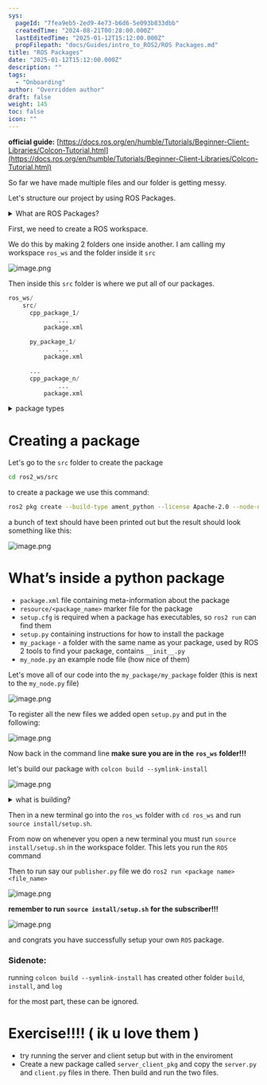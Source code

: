```yaml
---
sys:
  pageId: "7fea9eb5-2ed9-4e73-b6d6-5e093b833dbb"
  createdTime: "2024-08-21T00:28:00.000Z"
  lastEditedTime: "2025-01-12T15:12:00.000Z"
  propFilepath: "docs/Guides/intro_to_ROS2/ROS Packages.md"
title: "ROS Packages"
date: "2025-01-12T15:12:00.000Z"
description: ""
tags:
  - "Onboarding"
author: "Overridden author"
draft: false
weight: 145
toc: false
icon: ""
---
```


**official guide:** [https://docs.ros.org/en/humble/Tutorials/Beginner-Client-Libraries/Colcon-Tutorial.html](https://docs.ros.org/en/humble/Tutorials/Beginner-Client-Libraries/Colcon-Tutorial.html)

So far we have made multiple files and our folder is getting messy.

Let's structure our project by using ROS Packages.

<details>

<summary>What are ROS Packages?</summary>

ROS Packages are, as the name implies, packages of code that are highly sharable between ROS developers.

They consist of a folder, `package.xml` file, and source code

```python
      cpp_package_1/
		      ... imagine much code files here ..
          package.xml
```

</details>

First, we need to create a ROS workspace.

We do this by making 2 folders one inside another. I am calling my workspace `ros_ws` and the folder inside it `src`

![image.png](https://prod-files-secure.s3.us-west-2.amazonaws.com/d518164a-d88e-44d1-a4ee-3adb3bd8bce0/70706947-fd18-4537-a67b-e12946812d31/image.png?X-Amz-Algorithm=AWS4-HMAC-SHA256&X-Amz-Content-Sha256=UNSIGNED-PAYLOAD&X-Amz-Credential=ASIAZI2LB466RNLLISVB%2F20250216%2Fus-west-2%2Fs3%2Faws4_request&X-Amz-Date=20250216T190117Z&X-Amz-Expires=3600&X-Amz-Security-Token=IQoJb3JpZ2luX2VjEDoaCXVzLXdlc3QtMiJIMEYCIQCYgv4PzFq65bUAOFzw5kB7NMUL4VhpdGlZ%2FLyPBVqdrQIhAKM3qEkucp%2B99NetTvrZu214wTyROq5%2BcOq1w5Xh8HGJKv8DCGMQABoMNjM3NDIzMTgzODA1Igxb9ik8LRZK53uxL9Eq3AOqxMLanT6m3yfnWib%2Fn6gu7kI7RjD%2Bk0gUTb6doJpx4K2pALIoApSu2tmopH12rpTmQ73KK7DcupjbOv5hMH965jeSj1%2BoBHxKuhtTwlbb2Nxu9QPUV%2BGpx9IvSZk97G34YF6CgwsFWlkgmwsWZpYYgKEYI7cUzKcziFSNwYjGwCdJQFq13rbEPguUguypv7mkIZKEmuVP67LywbHcAgEqpWkHQsXUiJq5TDWSeczyjFuPtOvn%2BDaeoBcRwmz8F5LzO22yC7zqjE1q2COZCDdPSri93DRDUw8IfaXd%2B1lCa%2FcWtsll3f0hZ7iLY2R3RCYculs5lNhW1RIUq8g8yRz0FFz%2BQaCCWx3LQrdsIFk5mvCc998oadDqkopCgEmoDbMRKH0ZhfphYbhKUb484sfD5AFR0V0BVMQLq0z1Kk%2B5hH2JE4DIfcNIalSdYy8A0d466ltzDqQAwfd%2B92j4ZP3VlinagrDd%2FiAfOBQVA%2FkpLI9DUkaMsJb8S97wjh7JnkhzU9a8CihZTM5LnJSoThbe%2BEGnZKcjTQqas88c25krXZl%2FpsiUaDVLJEHNlr9f5DiHLIHvWhLLne1XEMDfdf1iSxYZFS9ufMV5DQeT5gEHQWPVLVzbmQpj0XgnFDDjwci9BjqkARyTlsbHZywo52%2FHQsw2erAkrFb4BxGVNL3FJ9pon%2F36Gyqr%2FWR2J%2FtdNsUcIM18TW8k%2BgvxdGnw1sWmxrw7JpT01Pit2MCmV%2Fd%2FlMgozkUVyqIte9OtpZgQG%2BJq7A87Mh3NfJvfHzkWer%2BXwPnbBTOgP5InJB7mM9GBxkrg0atAsbna5PnV0g5VKDar1zpoXydqMq1liTgbeAjZVoVwf6sxBKD5&X-Amz-Signature=d6b0dca73e16a73236cf12b4c698fac0e53106334d0b314f0dc3b2b86139e78e&X-Amz-SignedHeaders=host&x-id=GetObject)

Then inside this `src` folder is where we put all of our packages.

```python
ros_ws/
    src/
      cpp_package_1/
		      ...
          package.xml

      py_package_1/
		      ...
          package.xml

      ...
      cpp_package_n/
		      ...
          package.xml

```

<details>

<summary>package types</summary>

packages can be either `C++` or python.

the intern file structure is different for each but for this guide we will stick to creating python packages

</details>

# Creating a package

Let's go to the `src` folder to create the package

```bash
cd ros2_ws/src
```

to create a package we use this command:

```bash
ros2 pkg create --build-type ament_python --license Apache-2.0 --node-name my_node my_package
```

a bunch of text should have been printed out but the result should look something like this:

![image.png](https://prod-files-secure.s3.us-west-2.amazonaws.com/d518164a-d88e-44d1-a4ee-3adb3bd8bce0/e6cf1e3f-8512-4a3e-b131-079f800bf3e8/image.png?X-Amz-Algorithm=AWS4-HMAC-SHA256&X-Amz-Content-Sha256=UNSIGNED-PAYLOAD&X-Amz-Credential=ASIAZI2LB466RNLLISVB%2F20250216%2Fus-west-2%2Fs3%2Faws4_request&X-Amz-Date=20250216T190117Z&X-Amz-Expires=3600&X-Amz-Security-Token=IQoJb3JpZ2luX2VjEDoaCXVzLXdlc3QtMiJIMEYCIQCYgv4PzFq65bUAOFzw5kB7NMUL4VhpdGlZ%2FLyPBVqdrQIhAKM3qEkucp%2B99NetTvrZu214wTyROq5%2BcOq1w5Xh8HGJKv8DCGMQABoMNjM3NDIzMTgzODA1Igxb9ik8LRZK53uxL9Eq3AOqxMLanT6m3yfnWib%2Fn6gu7kI7RjD%2Bk0gUTb6doJpx4K2pALIoApSu2tmopH12rpTmQ73KK7DcupjbOv5hMH965jeSj1%2BoBHxKuhtTwlbb2Nxu9QPUV%2BGpx9IvSZk97G34YF6CgwsFWlkgmwsWZpYYgKEYI7cUzKcziFSNwYjGwCdJQFq13rbEPguUguypv7mkIZKEmuVP67LywbHcAgEqpWkHQsXUiJq5TDWSeczyjFuPtOvn%2BDaeoBcRwmz8F5LzO22yC7zqjE1q2COZCDdPSri93DRDUw8IfaXd%2B1lCa%2FcWtsll3f0hZ7iLY2R3RCYculs5lNhW1RIUq8g8yRz0FFz%2BQaCCWx3LQrdsIFk5mvCc998oadDqkopCgEmoDbMRKH0ZhfphYbhKUb484sfD5AFR0V0BVMQLq0z1Kk%2B5hH2JE4DIfcNIalSdYy8A0d466ltzDqQAwfd%2B92j4ZP3VlinagrDd%2FiAfOBQVA%2FkpLI9DUkaMsJb8S97wjh7JnkhzU9a8CihZTM5LnJSoThbe%2BEGnZKcjTQqas88c25krXZl%2FpsiUaDVLJEHNlr9f5DiHLIHvWhLLne1XEMDfdf1iSxYZFS9ufMV5DQeT5gEHQWPVLVzbmQpj0XgnFDDjwci9BjqkARyTlsbHZywo52%2FHQsw2erAkrFb4BxGVNL3FJ9pon%2F36Gyqr%2FWR2J%2FtdNsUcIM18TW8k%2BgvxdGnw1sWmxrw7JpT01Pit2MCmV%2Fd%2FlMgozkUVyqIte9OtpZgQG%2BJq7A87Mh3NfJvfHzkWer%2BXwPnbBTOgP5InJB7mM9GBxkrg0atAsbna5PnV0g5VKDar1zpoXydqMq1liTgbeAjZVoVwf6sxBKD5&X-Amz-Signature=16c74446fa503a2bc7793adb5860e434e08671a89d5a8a2c9c73e48686c91228&X-Amz-SignedHeaders=host&x-id=GetObject)

# What’s inside a python package

- `package.xml` file containing meta-information about the package
- `resource/<package_name>` marker file for the package
- `setup.cfg` is required when a package has executables, so `ros2 run` can find them
- `setup.py` containing instructions for how to install the package
- `my_package` - a folder with the same name as your package, used by ROS 2 tools to find your package, contains `__init__.py`
- `my_node.py` an example node file (how nice of them)

Let's move all of our code into the `my_package/my_package` folder (this is next to the `my_node.py` file)

![image.png](https://prod-files-secure.s3.us-west-2.amazonaws.com/d518164a-d88e-44d1-a4ee-3adb3bd8bce0/9ce58f11-0da9-4d3e-b86d-506a9685d378/image.png?X-Amz-Algorithm=AWS4-HMAC-SHA256&X-Amz-Content-Sha256=UNSIGNED-PAYLOAD&X-Amz-Credential=ASIAZI2LB466RNLLISVB%2F20250216%2Fus-west-2%2Fs3%2Faws4_request&X-Amz-Date=20250216T190117Z&X-Amz-Expires=3600&X-Amz-Security-Token=IQoJb3JpZ2luX2VjEDoaCXVzLXdlc3QtMiJIMEYCIQCYgv4PzFq65bUAOFzw5kB7NMUL4VhpdGlZ%2FLyPBVqdrQIhAKM3qEkucp%2B99NetTvrZu214wTyROq5%2BcOq1w5Xh8HGJKv8DCGMQABoMNjM3NDIzMTgzODA1Igxb9ik8LRZK53uxL9Eq3AOqxMLanT6m3yfnWib%2Fn6gu7kI7RjD%2Bk0gUTb6doJpx4K2pALIoApSu2tmopH12rpTmQ73KK7DcupjbOv5hMH965jeSj1%2BoBHxKuhtTwlbb2Nxu9QPUV%2BGpx9IvSZk97G34YF6CgwsFWlkgmwsWZpYYgKEYI7cUzKcziFSNwYjGwCdJQFq13rbEPguUguypv7mkIZKEmuVP67LywbHcAgEqpWkHQsXUiJq5TDWSeczyjFuPtOvn%2BDaeoBcRwmz8F5LzO22yC7zqjE1q2COZCDdPSri93DRDUw8IfaXd%2B1lCa%2FcWtsll3f0hZ7iLY2R3RCYculs5lNhW1RIUq8g8yRz0FFz%2BQaCCWx3LQrdsIFk5mvCc998oadDqkopCgEmoDbMRKH0ZhfphYbhKUb484sfD5AFR0V0BVMQLq0z1Kk%2B5hH2JE4DIfcNIalSdYy8A0d466ltzDqQAwfd%2B92j4ZP3VlinagrDd%2FiAfOBQVA%2FkpLI9DUkaMsJb8S97wjh7JnkhzU9a8CihZTM5LnJSoThbe%2BEGnZKcjTQqas88c25krXZl%2FpsiUaDVLJEHNlr9f5DiHLIHvWhLLne1XEMDfdf1iSxYZFS9ufMV5DQeT5gEHQWPVLVzbmQpj0XgnFDDjwci9BjqkARyTlsbHZywo52%2FHQsw2erAkrFb4BxGVNL3FJ9pon%2F36Gyqr%2FWR2J%2FtdNsUcIM18TW8k%2BgvxdGnw1sWmxrw7JpT01Pit2MCmV%2Fd%2FlMgozkUVyqIte9OtpZgQG%2BJq7A87Mh3NfJvfHzkWer%2BXwPnbBTOgP5InJB7mM9GBxkrg0atAsbna5PnV0g5VKDar1zpoXydqMq1liTgbeAjZVoVwf6sxBKD5&X-Amz-Signature=b248224a7be0c1aa5bf6cafe355f7b2cd24f9fbc0b9a503d830f8b93d09f388b&X-Amz-SignedHeaders=host&x-id=GetObject)

To register all the new files we added open `setup.py` and put in the following:

![image.png](https://prod-files-secure.s3.us-west-2.amazonaws.com/d518164a-d88e-44d1-a4ee-3adb3bd8bce0/1cd7c262-4cae-4496-9d75-c178537d24a2/image.png?X-Amz-Algorithm=AWS4-HMAC-SHA256&X-Amz-Content-Sha256=UNSIGNED-PAYLOAD&X-Amz-Credential=ASIAZI2LB466RNLLISVB%2F20250216%2Fus-west-2%2Fs3%2Faws4_request&X-Amz-Date=20250216T190117Z&X-Amz-Expires=3600&X-Amz-Security-Token=IQoJb3JpZ2luX2VjEDoaCXVzLXdlc3QtMiJIMEYCIQCYgv4PzFq65bUAOFzw5kB7NMUL4VhpdGlZ%2FLyPBVqdrQIhAKM3qEkucp%2B99NetTvrZu214wTyROq5%2BcOq1w5Xh8HGJKv8DCGMQABoMNjM3NDIzMTgzODA1Igxb9ik8LRZK53uxL9Eq3AOqxMLanT6m3yfnWib%2Fn6gu7kI7RjD%2Bk0gUTb6doJpx4K2pALIoApSu2tmopH12rpTmQ73KK7DcupjbOv5hMH965jeSj1%2BoBHxKuhtTwlbb2Nxu9QPUV%2BGpx9IvSZk97G34YF6CgwsFWlkgmwsWZpYYgKEYI7cUzKcziFSNwYjGwCdJQFq13rbEPguUguypv7mkIZKEmuVP67LywbHcAgEqpWkHQsXUiJq5TDWSeczyjFuPtOvn%2BDaeoBcRwmz8F5LzO22yC7zqjE1q2COZCDdPSri93DRDUw8IfaXd%2B1lCa%2FcWtsll3f0hZ7iLY2R3RCYculs5lNhW1RIUq8g8yRz0FFz%2BQaCCWx3LQrdsIFk5mvCc998oadDqkopCgEmoDbMRKH0ZhfphYbhKUb484sfD5AFR0V0BVMQLq0z1Kk%2B5hH2JE4DIfcNIalSdYy8A0d466ltzDqQAwfd%2B92j4ZP3VlinagrDd%2FiAfOBQVA%2FkpLI9DUkaMsJb8S97wjh7JnkhzU9a8CihZTM5LnJSoThbe%2BEGnZKcjTQqas88c25krXZl%2FpsiUaDVLJEHNlr9f5DiHLIHvWhLLne1XEMDfdf1iSxYZFS9ufMV5DQeT5gEHQWPVLVzbmQpj0XgnFDDjwci9BjqkARyTlsbHZywo52%2FHQsw2erAkrFb4BxGVNL3FJ9pon%2F36Gyqr%2FWR2J%2FtdNsUcIM18TW8k%2BgvxdGnw1sWmxrw7JpT01Pit2MCmV%2Fd%2FlMgozkUVyqIte9OtpZgQG%2BJq7A87Mh3NfJvfHzkWer%2BXwPnbBTOgP5InJB7mM9GBxkrg0atAsbna5PnV0g5VKDar1zpoXydqMq1liTgbeAjZVoVwf6sxBKD5&X-Amz-Signature=c93828aa50af53dcb3328cc6cff95eaa73f950c02b7fecba421ef1305cbdf978&X-Amz-SignedHeaders=host&x-id=GetObject)

Now back in the command line **make sure you are in the** **`ros_ws`** **folder!!!**

let's build our package with `colcon build --symlink-install`

![image.png](https://prod-files-secure.s3.us-west-2.amazonaws.com/d518164a-d88e-44d1-a4ee-3adb3bd8bce0/2f2a0d27-b173-48fd-b189-5f5c0ce65619/image.png?X-Amz-Algorithm=AWS4-HMAC-SHA256&X-Amz-Content-Sha256=UNSIGNED-PAYLOAD&X-Amz-Credential=ASIAZI2LB466RNLLISVB%2F20250216%2Fus-west-2%2Fs3%2Faws4_request&X-Amz-Date=20250216T190117Z&X-Amz-Expires=3600&X-Amz-Security-Token=IQoJb3JpZ2luX2VjEDoaCXVzLXdlc3QtMiJIMEYCIQCYgv4PzFq65bUAOFzw5kB7NMUL4VhpdGlZ%2FLyPBVqdrQIhAKM3qEkucp%2B99NetTvrZu214wTyROq5%2BcOq1w5Xh8HGJKv8DCGMQABoMNjM3NDIzMTgzODA1Igxb9ik8LRZK53uxL9Eq3AOqxMLanT6m3yfnWib%2Fn6gu7kI7RjD%2Bk0gUTb6doJpx4K2pALIoApSu2tmopH12rpTmQ73KK7DcupjbOv5hMH965jeSj1%2BoBHxKuhtTwlbb2Nxu9QPUV%2BGpx9IvSZk97G34YF6CgwsFWlkgmwsWZpYYgKEYI7cUzKcziFSNwYjGwCdJQFq13rbEPguUguypv7mkIZKEmuVP67LywbHcAgEqpWkHQsXUiJq5TDWSeczyjFuPtOvn%2BDaeoBcRwmz8F5LzO22yC7zqjE1q2COZCDdPSri93DRDUw8IfaXd%2B1lCa%2FcWtsll3f0hZ7iLY2R3RCYculs5lNhW1RIUq8g8yRz0FFz%2BQaCCWx3LQrdsIFk5mvCc998oadDqkopCgEmoDbMRKH0ZhfphYbhKUb484sfD5AFR0V0BVMQLq0z1Kk%2B5hH2JE4DIfcNIalSdYy8A0d466ltzDqQAwfd%2B92j4ZP3VlinagrDd%2FiAfOBQVA%2FkpLI9DUkaMsJb8S97wjh7JnkhzU9a8CihZTM5LnJSoThbe%2BEGnZKcjTQqas88c25krXZl%2FpsiUaDVLJEHNlr9f5DiHLIHvWhLLne1XEMDfdf1iSxYZFS9ufMV5DQeT5gEHQWPVLVzbmQpj0XgnFDDjwci9BjqkARyTlsbHZywo52%2FHQsw2erAkrFb4BxGVNL3FJ9pon%2F36Gyqr%2FWR2J%2FtdNsUcIM18TW8k%2BgvxdGnw1sWmxrw7JpT01Pit2MCmV%2Fd%2FlMgozkUVyqIte9OtpZgQG%2BJq7A87Mh3NfJvfHzkWer%2BXwPnbBTOgP5InJB7mM9GBxkrg0atAsbna5PnV0g5VKDar1zpoXydqMq1liTgbeAjZVoVwf6sxBKD5&X-Amz-Signature=94f6191bb95d8003c0f83c85a08b15b8315859d91de5fa0ddf2eb71adc08e8ae&X-Amz-SignedHeaders=host&x-id=GetObject)

<details>

<summary>what is building?</summary>

if you are a CS major at Rose-Hulman you will learn the answer to this in CSSE132

but TLDR; is it combines all the code files into one program that can be run easily 

</details>

Then in a new terminal go into the `ros_ws` folder with `cd ros_ws` and run `source install/setup.sh`. 

From now on whenever you open a new terminal you must run `source install/setup.sh` in the workspace folder. This lets you run the `ROS` command

Then to run say our `publisher.py` file we do `ros2 run <package name> <file_name>`

![image.png](https://prod-files-secure.s3.us-west-2.amazonaws.com/d518164a-d88e-44d1-a4ee-3adb3bd8bce0/4f4b1219-3a44-4632-aa0a-ce3471699f59/image.png?X-Amz-Algorithm=AWS4-HMAC-SHA256&X-Amz-Content-Sha256=UNSIGNED-PAYLOAD&X-Amz-Credential=ASIAZI2LB466RNLLISVB%2F20250216%2Fus-west-2%2Fs3%2Faws4_request&X-Amz-Date=20250216T190117Z&X-Amz-Expires=3600&X-Amz-Security-Token=IQoJb3JpZ2luX2VjEDoaCXVzLXdlc3QtMiJIMEYCIQCYgv4PzFq65bUAOFzw5kB7NMUL4VhpdGlZ%2FLyPBVqdrQIhAKM3qEkucp%2B99NetTvrZu214wTyROq5%2BcOq1w5Xh8HGJKv8DCGMQABoMNjM3NDIzMTgzODA1Igxb9ik8LRZK53uxL9Eq3AOqxMLanT6m3yfnWib%2Fn6gu7kI7RjD%2Bk0gUTb6doJpx4K2pALIoApSu2tmopH12rpTmQ73KK7DcupjbOv5hMH965jeSj1%2BoBHxKuhtTwlbb2Nxu9QPUV%2BGpx9IvSZk97G34YF6CgwsFWlkgmwsWZpYYgKEYI7cUzKcziFSNwYjGwCdJQFq13rbEPguUguypv7mkIZKEmuVP67LywbHcAgEqpWkHQsXUiJq5TDWSeczyjFuPtOvn%2BDaeoBcRwmz8F5LzO22yC7zqjE1q2COZCDdPSri93DRDUw8IfaXd%2B1lCa%2FcWtsll3f0hZ7iLY2R3RCYculs5lNhW1RIUq8g8yRz0FFz%2BQaCCWx3LQrdsIFk5mvCc998oadDqkopCgEmoDbMRKH0ZhfphYbhKUb484sfD5AFR0V0BVMQLq0z1Kk%2B5hH2JE4DIfcNIalSdYy8A0d466ltzDqQAwfd%2B92j4ZP3VlinagrDd%2FiAfOBQVA%2FkpLI9DUkaMsJb8S97wjh7JnkhzU9a8CihZTM5LnJSoThbe%2BEGnZKcjTQqas88c25krXZl%2FpsiUaDVLJEHNlr9f5DiHLIHvWhLLne1XEMDfdf1iSxYZFS9ufMV5DQeT5gEHQWPVLVzbmQpj0XgnFDDjwci9BjqkARyTlsbHZywo52%2FHQsw2erAkrFb4BxGVNL3FJ9pon%2F36Gyqr%2FWR2J%2FtdNsUcIM18TW8k%2BgvxdGnw1sWmxrw7JpT01Pit2MCmV%2Fd%2FlMgozkUVyqIte9OtpZgQG%2BJq7A87Mh3NfJvfHzkWer%2BXwPnbBTOgP5InJB7mM9GBxkrg0atAsbna5PnV0g5VKDar1zpoXydqMq1liTgbeAjZVoVwf6sxBKD5&X-Amz-Signature=632992466c633bc234149ee52bdaaed68c1be8c0392ed0e003a8d8295de8f3bf&X-Amz-SignedHeaders=host&x-id=GetObject)

**remember to run** **`source install/setup.sh`** **for the subscriber!!!**

![image.png](https://prod-files-secure.s3.us-west-2.amazonaws.com/d518164a-d88e-44d1-a4ee-3adb3bd8bce0/02121119-dad4-49ec-8356-c956108b4243/image.png?X-Amz-Algorithm=AWS4-HMAC-SHA256&X-Amz-Content-Sha256=UNSIGNED-PAYLOAD&X-Amz-Credential=ASIAZI2LB466RNLLISVB%2F20250216%2Fus-west-2%2Fs3%2Faws4_request&X-Amz-Date=20250216T190117Z&X-Amz-Expires=3600&X-Amz-Security-Token=IQoJb3JpZ2luX2VjEDoaCXVzLXdlc3QtMiJIMEYCIQCYgv4PzFq65bUAOFzw5kB7NMUL4VhpdGlZ%2FLyPBVqdrQIhAKM3qEkucp%2B99NetTvrZu214wTyROq5%2BcOq1w5Xh8HGJKv8DCGMQABoMNjM3NDIzMTgzODA1Igxb9ik8LRZK53uxL9Eq3AOqxMLanT6m3yfnWib%2Fn6gu7kI7RjD%2Bk0gUTb6doJpx4K2pALIoApSu2tmopH12rpTmQ73KK7DcupjbOv5hMH965jeSj1%2BoBHxKuhtTwlbb2Nxu9QPUV%2BGpx9IvSZk97G34YF6CgwsFWlkgmwsWZpYYgKEYI7cUzKcziFSNwYjGwCdJQFq13rbEPguUguypv7mkIZKEmuVP67LywbHcAgEqpWkHQsXUiJq5TDWSeczyjFuPtOvn%2BDaeoBcRwmz8F5LzO22yC7zqjE1q2COZCDdPSri93DRDUw8IfaXd%2B1lCa%2FcWtsll3f0hZ7iLY2R3RCYculs5lNhW1RIUq8g8yRz0FFz%2BQaCCWx3LQrdsIFk5mvCc998oadDqkopCgEmoDbMRKH0ZhfphYbhKUb484sfD5AFR0V0BVMQLq0z1Kk%2B5hH2JE4DIfcNIalSdYy8A0d466ltzDqQAwfd%2B92j4ZP3VlinagrDd%2FiAfOBQVA%2FkpLI9DUkaMsJb8S97wjh7JnkhzU9a8CihZTM5LnJSoThbe%2BEGnZKcjTQqas88c25krXZl%2FpsiUaDVLJEHNlr9f5DiHLIHvWhLLne1XEMDfdf1iSxYZFS9ufMV5DQeT5gEHQWPVLVzbmQpj0XgnFDDjwci9BjqkARyTlsbHZywo52%2FHQsw2erAkrFb4BxGVNL3FJ9pon%2F36Gyqr%2FWR2J%2FtdNsUcIM18TW8k%2BgvxdGnw1sWmxrw7JpT01Pit2MCmV%2Fd%2FlMgozkUVyqIte9OtpZgQG%2BJq7A87Mh3NfJvfHzkWer%2BXwPnbBTOgP5InJB7mM9GBxkrg0atAsbna5PnV0g5VKDar1zpoXydqMq1liTgbeAjZVoVwf6sxBKD5&X-Amz-Signature=36f015387a7ce3836b8e4e9901c7744ad4f7db983648fa4e4cc95961a79506ee&X-Amz-SignedHeaders=host&x-id=GetObject)

and congrats you have successfully setup your own `ROS` package.

### Sidenote:

running `colcon build --symlink-install` has created other folder `build`, `install`, and `log`

for the most part, these can be ignored.

# Exercise!!!! ( ik u love them )

- try running the server and client setup but with in the enviroment
- Create a new package called `server_client_pkg` and copy the `server.py` and `client.py` files in there. Then build and run the two files.
